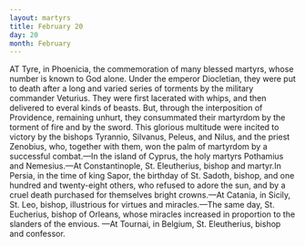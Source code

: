 ```yaml
---
layout: martyrs
title: February 20
day: 20
month: February
---
```

AT Tyre, in Phoenicia, the commemoration of many blessed martyrs, whose number is known to God alone. Under the emperor Diocletian, they were put to death after a long and varied series of torments by the military commander Veturius. They were first lacerated with whips, and then delivered to everal kinds of beasts. But, through the interposition of Providence, remaining unhurt, they consummated their martyrdom by the torment of fire and by the sword. This glorious multitude were incited to victory by the bishops Tyrannio, Silvanus, Peleus, and Nilus, and the priest Zenobius, who, together with them, won the palm of martyrdom by a successful combat.&mdash;In the island of Cyprus, the holy martyrs Pothamius and Nemesius.&mdash;At Constantinople, St. Eleutherius, bishop and martyr.In Persia, in the time of king Sapor, the birthday of St. Sadoth, bishop, and one hundred and twenty-eight others, who refused to adore the sun, and by a cruel death purchased for themselves bright crowns.&mdash;At Catania, in Sicily, St. Leo, bishop, illustrious for virtues and miracles.&mdash;The same day, St. Eucherius, bishop of Orleans, whose miracles increased in proportion to the slanders of the envious. &mdash;At Tournai, in Belgium, St. Eleutherius, bishop and confessor. 
